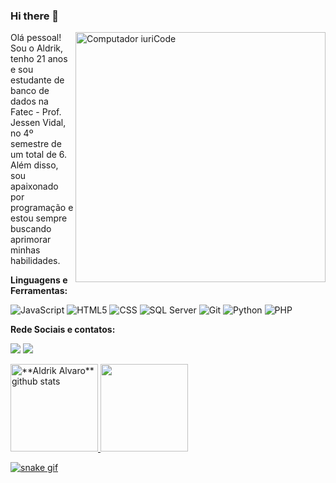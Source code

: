 
### Hi there 👋
<img src="https://i.pinimg.com/originals/3e/fc/f1/3efcf1e9a5f2c3354714699b321221b4.gif" min-width="400px" max-width="400px" width="400px" align="right" alt="Computador iuriCode">

<p align="left"> 
Olá pessoal! Sou o Aldrik, tenho 21 anos e sou estudante de banco de dados na Fatec - Prof. Jessen Vidal, no 4º semestre de um total de 6.
Além disso, sou apaixonado por programação e estou sempre buscando aprimorar minhas habilidades. 

</p>

  **Linguagens e Ferramentas:**

<!-- ![Java](https://img.shields.io/badge/-Java-000000?style=flat&logo=Java&logoColor=007396) -->
![JavaScript](https://img.shields.io/badge/-JavaScript-000000?style=flat&logo=javascript)
![HTML5](https://img.shields.io/badge/-HTML5-000000?style=flat&logo=HTML5)
![CSS](https://img.shields.io/badge/-CSS-000000?style=flat&logo=CSS3&logoColor=1572B6)
![SQL Server](https://img.shields.io/badge/-SQL%20Server-000000?style=flat&logo=microsoft%20sql%20server)
![Git](https://img.shields.io/badge/-Git-000000?style=flat&logo=git)
![Python](https://img.shields.io/badge/Python-3.10-000000?style=flat&logo=python)
![PHP](https://img.shields.io/badge/PHP-7.4-000000?style=flat&logo=php)
</p>

 **Rede Sociais e contatos:**
 
  <a href="https://www.linkedin.com/in/aldrik-alvaro-0bb952180/" alt="Linkedin">
  <img src="https://img.shields.io/badge/-Linkedin-0e76a8?style=flat-square&logo=Linkedin&logoColor=white&link=LINK-DO-SEU-LINKEDIN" /></a>

  <a href="https://www.instagram.com/aldrik_alvaro/" alt="Instagram">
  <img src="https://img.shields.io/badge/-Instagram-DF0174?style=flat-square&labelColor=DF0174&logo=instagram&logoColor=white&link=LINK-DO-SEU-INSTAGRAM"/></a>
</p>  
  
<a href="https://github.com/Aldrik-Alvaro">
 <img height="140em" src="https://github-readme-stats.vercel.app/api?username=Aldrik-Alvaro&show_icons=true&theme=dark&line_height=27" alt="**Aldrik Alvaro** github stats"/>
</a>
<a href="https://github.com/Aldrik-Alvaro">
<img height="140em" src="https://github-readme-stats.vercel.app/api/top-langs/?username=Aldrik-Alvaro&layout=compact&langs_count=7&theme=dark&line_height=27"/>

![snake gif](https://raw.githubusercontent.com/Aldrik-Alvaro/Aldrik-Alvaro/output/github-contribution-grid-snake.gif)
